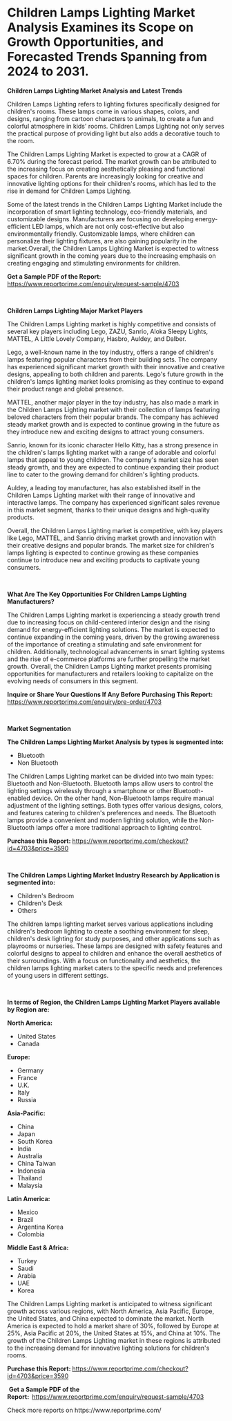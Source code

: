<p><h1>Children Lamps Lighting Market Analysis Examines its Scope on Growth Opportunities, and Forecasted Trends Spanning from 2024 to 2031.</h1></p><p><strong>Children Lamps Lighting Market Analysis and Latest Trends</strong></p>
<p><p>Children Lamps Lighting refers to lighting fixtures specifically designed for children's rooms. These lamps come in various shapes, colors, and designs, ranging from cartoon characters to animals, to create a fun and colorful atmosphere in kids' rooms. Children Lamps Lighting not only serves the practical purpose of providing light but also adds a decorative touch to the room.</p><p>The Children Lamps Lighting Market is expected to grow at a CAGR of 6.70% during the forecast period. The market growth can be attributed to the increasing focus on creating aesthetically pleasing and functional spaces for children. Parents are increasingly looking for creative and innovative lighting options for their children's rooms, which has led to the rise in demand for Children Lamps Lighting.</p><p>Some of the latest trends in the Children Lamps Lighting Market include the incorporation of smart lighting technology, eco-friendly materials, and customizable designs. Manufacturers are focusing on developing energy-efficient LED lamps, which are not only cost-effective but also environmentally friendly. Customizable lamps, where children can personalize their lighting fixtures, are also gaining popularity in the market.Overall, the Children Lamps Lighting Market is expected to witness significant growth in the coming years due to the increasing emphasis on creating engaging and stimulating environments for children.</p></p>
<p><strong>Get a Sample PDF of the Report:&nbsp;</strong> <a href="https://www.reportprime.com/enquiry/request-sample/4703">https://www.reportprime.com/enquiry/request-sample/4703</a></p>
<p>&nbsp;</p>
<p><strong>Children Lamps Lighting Major Market Players</strong></p>
<p><p>The Children Lamps Lighting market is highly competitive and consists of several key players including Lego, ZAZU, Sanrio, Aloka Sleepy Lights, MATTEL, A Little Lovely Company, Hasbro, Auldey, and Dalber.</p><p>Lego, a well-known name in the toy industry, offers a range of children's lamps featuring popular characters from their building sets. The company has experienced significant market growth with their innovative and creative designs, appealing to both children and parents. Lego's future growth in the children's lamps lighting market looks promising as they continue to expand their product range and global presence.</p><p>MATTEL, another major player in the toy industry, has also made a mark in the Children Lamps Lighting market with their collection of lamps featuring beloved characters from their popular brands. The company has achieved steady market growth and is expected to continue growing in the future as they introduce new and exciting designs to attract young consumers.</p><p>Sanrio, known for its iconic character Hello Kitty, has a strong presence in the children's lamps lighting market with a range of adorable and colorful lamps that appeal to young children. The company's market size has seen steady growth, and they are expected to continue expanding their product line to cater to the growing demand for children's lighting products.</p><p>Auldey, a leading toy manufacturer, has also established itself in the Children Lamps Lighting market with their range of innovative and interactive lamps. The company has experienced significant sales revenue in this market segment, thanks to their unique designs and high-quality products.</p><p>Overall, the Children Lamps Lighting market is competitive, with key players like Lego, MATTEL, and Sanrio driving market growth and innovation with their creative designs and popular brands. The market size for children's lamps lighting is expected to continue growing as these companies continue to introduce new and exciting products to captivate young consumers.</p></p>
<p>&nbsp;</p>
<p><strong>What Are The Key Opportunities For Children Lamps Lighting Manufacturers?</strong></p>
<p><p>The Children Lamps Lighting market is experiencing a steady growth trend due to increasing focus on child-centered interior design and the rising demand for energy-efficient lighting solutions. The market is expected to continue expanding in the coming years, driven by the growing awareness of the importance of creating a stimulating and safe environment for children. Additionally, technological advancements in smart lighting systems and the rise of e-commerce platforms are further propelling the market growth. Overall, the Children Lamps Lighting market presents promising opportunities for manufacturers and retailers looking to capitalize on the evolving needs of consumers in this segment.</p></p>
<p><strong>Inquire or Share Your Questions If Any Before Purchasing This Report:</strong> <a href="https://www.reportprime.com/enquiry/pre-order/4703">https://www.reportprime.com/enquiry/pre-order/4703</a></p>
<p>&nbsp;</p>
<p><strong>Market Segmentation</strong></p>
<p><strong>The Children Lamps Lighting Market Analysis by types is segmented into:</strong></p>
<p><ul><li>Bluetooth</li><li>Non Bluetooth</li></ul></p>
<p><p>The Children Lamps Lighting market can be divided into two main types: Bluetooth and Non-Bluetooth. Bluetooth lamps allow users to control the lighting settings wirelessly through a smartphone or other Bluetooth-enabled device. On the other hand, Non-Bluetooth lamps require manual adjustment of the lighting settings. Both types offer various designs, colors, and features catering to children's preferences and needs. The Bluetooth lamps provide a convenient and modern lighting solution, while the Non-Bluetooth lamps offer a more traditional approach to lighting control.</p></p>
<p><strong>Purchase this Report:&nbsp;</strong><a href="https://www.reportprime.com/checkout?id=4703&price=3590">https://www.reportprime.com/checkout?id=4703&price=3590</a></p>
<p>&nbsp;</p>
<p><strong>The Children Lamps Lighting Market Industry Research by Application is segmented into:</strong></p>
<p><ul><li>Children's Bedroom</li><li>Children's Desk</li><li>Others</li></ul></p>
<p><p>The children lamps lighting market serves various applications including children's bedroom lighting to create a soothing environment for sleep, children's desk lighting for study purposes, and other applications such as playrooms or nurseries. These lamps are designed with safety features and colorful designs to appeal to children and enhance the overall aesthetics of their surroundings. With a focus on functionality and aesthetics, the children lamps lighting market caters to the specific needs and preferences of young users in different settings.</p></p>
<p>&nbsp;</p>
<p><strong>In terms of Region, the Children Lamps Lighting Market Players available by Region are:</strong></p>
<p>
    <p> <strong> North America: </strong>
        <ul>
            <li>United States</li>
            <li>Canada</li>
        </ul>
        </p> 
    <p> <strong> Europe: </strong>
        <ul>
            <li>Germany</li>
            <li>France</li>
            <li>U.K.</li>
            <li>Italy</li>
            <li>Russia</li>
        </ul>
        </p> 
    <p> <strong> Asia-Pacific: </strong>
        <ul>
            <li>China</li>
            <li>Japan</li>
            <li>South Korea</li>
            <li>India</li>
            <li>Australia</li>
            <li>China Taiwan</li>
            <li>Indonesia</li>
            <li>Thailand</li>
            <li>Malaysia</li>
        </ul>
        </p> 
    <p> <strong> Latin America: </strong>
        <ul>
            <li>Mexico</li>
            <li>Brazil</li>
            <li>Argentina Korea</li>
            <li>Colombia</li>
        </ul>
        </p> 
    <p> <strong> Middle East & Africa: </strong>
        <ul>
            <li>Turkey</li>
            <li>Saudi</li>
            <li>Arabia</li>
            <li>UAE</li>
            <li>Korea</li>
        </ul>
    </p>
    </p>
<p><p>The Children Lamps Lighting market is anticipated to witness significant growth across various regions, with North America, Asia Pacific, Europe, the United States, and China expected to dominate the market. North America is expected to hold a market share of 30%, followed by Europe at 25%, Asia Pacific at 20%, the United States at 15%, and China at 10%. The growth of the Children Lamps Lighting market in these regions is attributed to the increasing demand for innovative lighting solutions for children's rooms.</p></p>
<p><strong>Purchase this Report: </strong><a href="https://www.reportprime.com/checkout?id=4703&price=3590">https://www.reportprime.com/checkout?id=4703&price=3590</a></p>
<p>&nbsp;<strong>Get a Sample PDF of the Report:&nbsp;&nbsp;</strong><a href="https://www.reportprime.com/enquiry/request-sample/4703">https://www.reportprime.com/enquiry/request-sample/4703</a></p>
<p><strong></strong></p>
<p>Check more reports on https://www.reportprime.com/</p>